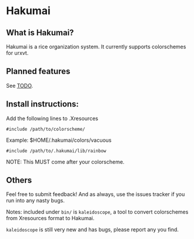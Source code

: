 # Hakumai

## What is Hakumai?
Hakumai is a rice organization system.
It currently supports colorschemes for urxvt.

## Planned features
See [TODO](https://github.com/SkyCorp/Hakumai/blob/master/TODO).

## Install instructions:
Add the following lines to .Xresources

`#include /path/to/colorscheme/`

Example: $HOME/.hakumai/colors/vacuous

`#include /path/to/.hakumai/lib/rainbow`

NOTE: This MUST come after your colorscheme.

## Others
Feel free to submit feedback! And as always, use the issues tracker if you run into any nasty bugs.

Notes: included under `bin/` is `kaleidoscope`, a tool to convert colorschemes from Xresources format to Hakumai.

`kaleidoscope` is still very new and has bugs, please report any you find.
